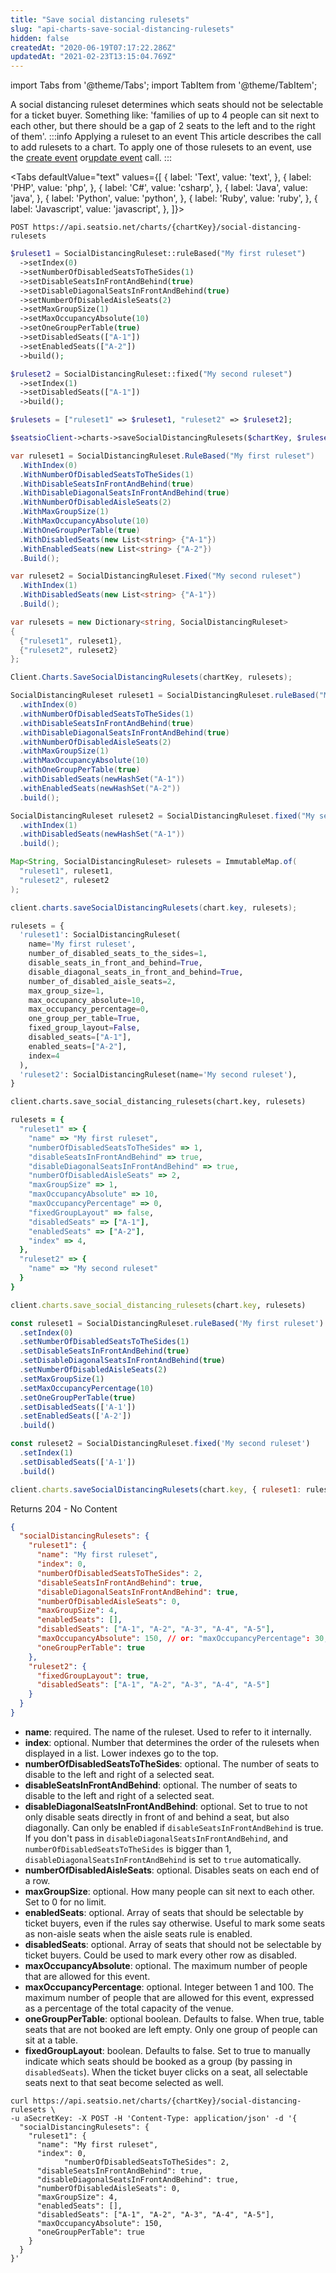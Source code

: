 ```yaml
---
title: "Save social distancing rulesets"
slug: "api-charts-save-social-distancing-rulesets"
hidden: false
createdAt: "2020-06-19T07:17:22.286Z"
updatedAt: "2021-02-23T13:15:04.769Z"
---
```


import Tabs from '@theme/Tabs';
import TabItem from '@theme/TabItem';

A social distancing ruleset determines which seats should not be selectable for a ticket buyer. Something like: 'families of up to 4 people can sit next to each other, but there should be a gap of 2 seats to the left and to the right of them'.
:::info Applying a ruleset to an event
This article describes the call to add rulesets to a chart. To apply one of those rulesets to an event, use the [create event](doc:api-create-an-event) or[update event](doc:api-update-an-event) call.
:::



<Tabs 
  defaultValue="text"
  values={[
{ label: 'Text', value: 'text', },
{ label: 'PHP', value: 'php', },
{ label: 'C#', value: 'csharp', },
{ label: 'Java', value: 'java', },
{ label: 'Python', value: 'python', },
{ label: 'Ruby', value: 'ruby', },
{ label: 'Javascript', value: 'javascript', },
]}>
<TabItem value='text'>

```text
POST https://api.seatsio.net/charts/{chartKey}/social-distancing-rulesets
```

</TabItem>
<TabItem value='php'>

```php
$ruleset1 = SocialDistancingRuleset::ruleBased("My first ruleset")
  ->setIndex(0)
  ->setNumberOfDisabledSeatsToTheSides(1)
  ->setDisableSeatsInFrontAndBehind(true)
  ->setDisableDiagonalSeatsInFrontAndBehind(true)
  ->setNumberOfDisabledAisleSeats(2)
  ->setMaxGroupSize(1)
  ->setMaxOccupancyAbsolute(10)
  ->setOneGroupPerTable(true)
  ->setDisabledSeats(["A-1"])
  ->setEnabledSeats(["A-2"])
  ->build();

$ruleset2 = SocialDistancingRuleset::fixed("My second ruleset")
  ->setIndex(1)
  ->setDisabledSeats(["A-1"])
  ->build();

$rulesets = ["ruleset1" => $ruleset1, "ruleset2" => $ruleset2];

$seatsioClient->charts->saveSocialDistancingRulesets($chartKey, $rulesets);
```

</TabItem>
<TabItem value='csharp'>

```csharp
var ruleset1 = SocialDistancingRuleset.RuleBased("My first ruleset")
  .WithIndex(0)
  .WithNumberOfDisabledSeatsToTheSides(1)
  .WithDisableSeatsInFrontAndBehind(true)
  .WithDisableDiagonalSeatsInFrontAndBehind(true)
  .WithNumberOfDisabledAisleSeats(2)
  .WithMaxGroupSize(1)
  .WithMaxOccupancyAbsolute(10)
  .WithOneGroupPerTable(true)
  .WithDisabledSeats(new List<string> {"A-1"})
  .WithEnabledSeats(new List<string> {"A-2"})
  .Build();

var ruleset2 = SocialDistancingRuleset.Fixed("My second ruleset")
  .WithIndex(1)
  .WithDisabledSeats(new List<string> {"A-1"})
  .Build();

var rulesets = new Dictionary<string, SocialDistancingRuleset>
{
  {"ruleset1", ruleset1},
  {"ruleset2", ruleset2}
};

Client.Charts.SaveSocialDistancingRulesets(chartKey, rulesets);
```

</TabItem>
<TabItem value='java'>

```java
SocialDistancingRuleset ruleset1 = SocialDistancingRuleset.ruleBased("My first ruleset")
  .withIndex(0)
  .withNumberOfDisabledSeatsToTheSides(1)
  .withDisableSeatsInFrontAndBehind(true)
  .withDisableDiagonalSeatsInFrontAndBehind(true)
  .withNumberOfDisabledAisleSeats(2)
  .withMaxGroupSize(1)
  .withMaxOccupancyAbsolute(10)
  .withOneGroupPerTable(true)
  .withDisabledSeats(newHashSet("A-1"))
  .withEnabledSeats(newHashSet("A-2"))
  .build();

SocialDistancingRuleset ruleset2 = SocialDistancingRuleset.fixed("My second ruleset")
  .withIndex(1)
  .withDisabledSeats(newHashSet("A-1"))
  .build();

Map<String, SocialDistancingRuleset> rulesets = ImmutableMap.of(
  "ruleset1", ruleset1,
  "ruleset2", ruleset2
);

client.charts.saveSocialDistancingRulesets(chart.key, rulesets);
```

</TabItem>
<TabItem value='python'>

```python
rulesets = {
  'ruleset1': SocialDistancingRuleset(
    name='My first ruleset',
    number_of_disabled_seats_to_the_sides=1,
    disable_seats_in_front_and_behind=True,
    disable_diagonal_seats_in_front_and_behind=True,
    number_of_disabled_aisle_seats=2,
    max_group_size=1,
    max_occupancy_absolute=10,
    max_occupancy_percentage=0,
    one_group_per_table=True,
    fixed_group_layout=False,
    disabled_seats=["A-1"],
    enabled_seats=["A-2"],
    index=4
  ),
  'ruleset2': SocialDistancingRuleset(name='My second ruleset'),
}

client.charts.save_social_distancing_rulesets(chart.key, rulesets)
```

</TabItem>
<TabItem value='ruby'>

```ruby
rulesets = {
  "ruleset1" => {
    "name" => "My first ruleset",
    "numberOfDisabledSeatsToTheSides" => 1,
    "disableSeatsInFrontAndBehind" => true,
    "disableDiagonalSeatsInFrontAndBehind" => true,
    "numberOfDisabledAisleSeats" => 2,
    "maxGroupSize" => 1,
    "maxOccupancyAbsolute" => 10,
    "maxOccupancyPercentage" => 0,
    "fixedGroupLayout" => false,
    "disabledSeats" => ["A-1"],
    "enabledSeats" => ["A-2"],
    "index" => 4,
  },
  "ruleset2" => {
    "name" => "My second ruleset"
  }
}

client.charts.save_social_distancing_rulesets(chart.key, rulesets)
```

</TabItem>
<TabItem value='javascript'>

```javascript
const ruleset1 = SocialDistancingRuleset.ruleBased('My first ruleset')
  .setIndex(0)
  .setNumberOfDisabledSeatsToTheSides(1)
  .setDisableSeatsInFrontAndBehind(true)
  .setDisableDiagonalSeatsInFrontAndBehind(true)
  .setNumberOfDisabledAisleSeats(2)
  .setMaxGroupSize(1)
  .setMaxOccupancyPercentage(10)
  .setOneGroupPerTable(true)
  .setDisabledSeats(['A-1'])
  .setEnabledSeats(['A-2'])
  .build()

const ruleset2 = SocialDistancingRuleset.fixed('My second ruleset')
  .setIndex(1)
  .setDisabledSeats(['A-1'])
  .build()

client.charts.saveSocialDistancingRulesets(chart.key, { ruleset1: ruleset1, ruleset2: ruleset2 })
```

</TabItem>
</Tabs>


Returns 204 - No Content 
```json
{
  "socialDistancingRulesets": {
    "ruleset1": {
      "name": "My first ruleset",
      "index": 0,
      "numberOfDisabledSeatsToTheSides": 2,
      "disableSeatsInFrontAndBehind": true,
      "disableDiagonalSeatsInFrontAndBehind": true,
      "numberOfDisabledAisleSeats": 0,
      "maxGroupSize": 4,
      "enabledSeats": [],
      "disabledSeats": ["A-1", "A-2", "A-3", "A-4", "A-5"],
      "maxOccupancyAbsolute": 150, // or: "maxOccupancyPercentage": 30,
      "oneGroupPerTable": true
    },
  	"ruleset2": {
      "fixedGroupLayout": true,
      "disabledSeats": ["A-1", "A-2", "A-3", "A-4", "A-5"]
    }
  }
}
```
* **name**: required. The name of the ruleset. Used to refer to it internally.
* **index**: optional. Number that determines the order of the rulesets when displayed in a list. Lower indexes go to the top.
* **numberOfDisabledSeatsToTheSides**: optional. The number of seats to disable to the left and right of a selected seat.
* **disableSeatsInFrontAndBehind**: optional. The number of seats to disable to the left and right of a selected seat.
* **disableDiagonalSeatsInFrontAndBehind**: optional. Set to true to not only disable seats directly in front of and behind a seat, but also diagonally. Can only be enabled if `disableSeatsInFrontAndBehind` is true.
If you don't pass in `disableDiagonalSeatsInFrontAndBehind`, and `numberOfDisabledSeatsToTheSides` is bigger than 1, `disableDiagonalSeatsInFrontAndBehind` is set to `true` automatically.
* **numberOfDisabledAisleSeats**: optional. Disables seats on each end of a row.
* **maxGroupSize**: optional. How many people can sit next to each other. Set to 0 for no limit.
* **enabledSeats**: optional. Array of seats that should be selectable by ticket buyers, even if the rules say otherwise. Useful to mark some seats as non-aisle seats when the aisle seats rule is enabled.
* **disabledSeats**: optional. Array of seats that should not be selectable by ticket buyers. Could be used to mark every other row as disabled.
* **maxOccupancyAbsolute**: optional. The maximum number of people that are allowed for this event.
* **maxOccupancyPercentage**: optional. Integer between 1 and 100. The maximum number of people that are allowed for this event, expressed as a percentage of the total capacity of the venue.
* **oneGroupPerTable**: optional boolean. Defaults to false. When true, table seats that are not booked are left empty. Only one group of people can sit at a table.
* **fixedGroupLayout**: boolean. Defaults to false. Set to true to manually indicate which seats should be booked as a group (by passing in `disabledSeats`). When the ticket buyer clicks on a seat, all selectable seats next to that seat become selected as well.
```curl
curl https://api.seatsio.net/charts/{chartKey}/social-distancing-rulesets \
-u aSecretKey: -X POST -H 'Content-Type: application/json' -d '{
  "socialDistancingRulesets": {
    "ruleset1": {
      "name": "My first ruleset",
      "index": 0,
 			"numberOfDisabledSeatsToTheSides": 2,
      "disableSeatsInFrontAndBehind": true,
      "disableDiagonalSeatsInFrontAndBehind": true,
      "numberOfDisabledAisleSeats": 0,
      "maxGroupSize": 4,
      "enabledSeats": [],
      "disabledSeats": ["A-1", "A-2", "A-3", "A-4", "A-5"],
      "maxOccupancyAbsolute": 150,
      "oneGroupPerTable": true
    }
  }
}'
```
